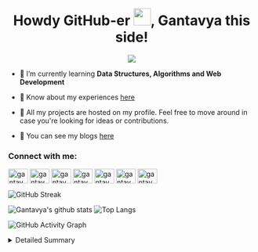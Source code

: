 <h1 align="center">Howdy GitHub-er <img src="https://raw.githubusercontent.com/MartinHeinz/MartinHeinz/master/wave.gif" width="35px">, Gantavya this side!</h1>

<p align="center">
<img src="https://media.giphy.com/media/27c7Jo2GU5tpCEQT0y/giphy.gif">
</p>

<!-- - 🔭 I’m currently working on [CodeMistic](https://codemistic.in) -->

- 🌱 I’m currently learning **Data Structures, Algorithms and Web Development**

- 📄 Know about my experiences [here](https://gantavyamalviya.github.io/resume.pdf)

- 🔧 All my projects are hosted on my profile. Feel free to move around in case you're looking for ideas or contributions.

- 🔭 You can see my blogs [here](https://gantavyamalviya.medium.com)

<h3 align="left">Connect with me:</h3>
<a href="https://linkedin.com/in/gantavyamalviya" target="blank"><img align="center" src="https://cdn.jsdelivr.net/npm/simple-icons@3.0.1/icons/linkedin.svg" alt="gantavyamalviya" height="30" width="40" /></a>
<a href="https://instagram.com/gantavyamalviya" target="blank"><img align="center" src="https://cdn.jsdelivr.net/npm/simple-icons@3.0.1/icons/instagram.svg" alt="gantavyamalviya" height="30" width="40" /></a>
<a href="https://www.codechef.com/users/enthusiastic" target="blank"><img align="center" src="https://cdn.jsdelivr.net/npm/simple-icons@3.1.0/icons/codechef.svg" alt="gantavyamalviya" height="30" width="40" /></a>
<a href="https://www.hackerrank.com/gantavyamalviya" target="blank"><img align="center" src="https://cdn.jsdelivr.net/npm/simple-icons@3.0.1/icons/hackerrank.svg" alt="gantavyamalviya" height="30" width="40" /></a>
<a href="https://codeforces.com/profile/gantavyamalviya" target="blank"><img align="center" src="https://cdn.jsdelivr.net/npm/simple-icons@3.0.1/icons/codeforces.svg" alt="gantavyamalviya" height="30" width="40" /></a>
<a href="https://www.leetcode.com/gantavyamalviya" target="blank"><img align="center" src="https://cdn.jsdelivr.net/npm/simple-icons@3.0.1/icons/leetcode.svg" alt="gantavyamalviya" height="30" width="40" /></a>
<a href="https://auth.geeksforgeeks.org/user/gantavyamalviya/profile" target="blank"><img align="center" src="https://cdn.jsdelivr.net/npm/simple-icons@3.0.1/icons/geeksforgeeks.svg" alt="gantavyamalviya/profile" height="30" width="40" /></a>
</p>


<!-- <p><img align="left" src="https://github-readme-stats.vercel.app/api/top-langs?username=gantavyamalviya&show_icons=true&locale=en&layout=compact" alt="gantavya" /></p>

<p>&nbsp;<img align="center" src="https://github-readme-stats.vercel.app/api?username=gantavyamalviya&show_icons=true&locale=en" alt="gantavya" /></p>
 -->
![GitHub Streak](https://github-readme-streak-stats.herokuapp.com/?user=gantavyamalviya&theme=tokyo&count_private=true)

![Gantavya's github stats](https://github-readme-stats.vercel.app/api?username=gantavyamalviya&show_icons=true&hide_border=true&theme=tokyo&count_private=true) 
![Top Langs](https://github-readme-stats.vercel.app/api/top-langs/?username=gantavyamalviya&layout=compact&theme=tokyon)

<!-- ![Gantavya's Contribution Stats](https://github-contribution-stats.vercel.app/api/?username=gantavyamalviya)
 -->
![GitHub Activity Graph](https://activity-graph.herokuapp.com/graph?username=gantavyamalviya&theme=github&count_private=true)  


<!-- <p align="center">
<a href="https://github.com/gantavyamalviya?tab=followers">
    <img src="https://img.shields.io/github/followers/gantavyamalviya?label=Followers&logo=GitHub&style=for-the-badge" alt="GitHub badge" />
  </a>
  <a href="https://linkdein.com/in/gantavyamalviya?tab=folllowers">
    <img src="https://img.shields.io/linkedin/follow/gantavyamalviya?label=linkedin&logo=linkedin&style=for-the-badge" />
  </a>
    
 </p> -->
 


<details>
<summary>Detailed Summary</summary>
<br>
    
![Metrics](https://metrics.lecoq.io/gantavyamalviya?template=classic&activity=1&followup=1&languages=1&lines=1&people=1&activity.limit=5&activity.days=14&activity.filter=all&activity.visibility=all&activity.timestamps=false&languages.colors=github&languages.threshold=0%25&people.limit=28&people.size=28&people.types=followers%2C%20following&people.identicons=false&people.shuffle=false&config.timezone=Asia%2FCalcutta&config.twemoji=true)
    
</details>
